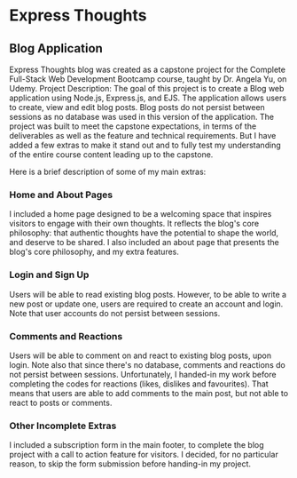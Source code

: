 # Express Thoughts
## Blog Application
Express Thoughts blog was created as a capstone project for the Complete Full-Stack Web Development Bootcamp course, taught by Dr. Angela Yu, on Udemy.
Project Description: The goal of this project is to create a Blog web application using Node.js, Express.js, and EJS. 
The application allows users to create, view and edit blog posts. Blog posts do not persist between sessions as no database was used in this version of the application.
The project was built to meet the capstone expectations, in terms of the deliverables as well as the feature and technical requirements. 
But I have added a few extras to make it stand out and to fully test my understanding of the entire course content leading up to the capstone.

Here is a brief description of some of my main extras:

### Home and About Pages
I included a home page designed to be a welcoming space that inspires visitors to engage with their own thoughts. 
It reflects the blog's core philosophy: that authentic thoughts have the potential to shape the world, and deserve to be shared. 
I also included an about page that presents the blog's core philosophy, and my extra features.

### Login and Sign Up
Users will be able to read existing blog posts. However, to be able to write a new post or update one, users are required to create an account and login. 
Note that user accounts do not persist between sessions.

### Comments and Reactions
Users will be able to comment on and react to existing blog posts, upon login. Note also that since there's no database, comments and reactions do not persist between sessions. 
Unfortunately, I handed-in my work before completing the codes for reactions (likes, dislikes and favourites). 
That means that users are able to add comments to the main post, but not able to react to posts or comments.

### Other Incomplete Extras
I included a subscription form in the main footer, to complete the blog project with a call to action feature for visitors. 
I decided, for no particular reason, to skip the form submission before handing-in my project.
